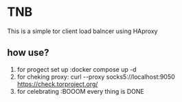# TNB
This is a simple tor client load balncer using HAproxy



## how use?

1) for progect set up :docker compose up -d 
2) for cheking proxy: curl --proxy socks5://localhost:9050 https://check.torproject.org/
3) for celebrating :BOOOM every thing is DONE
